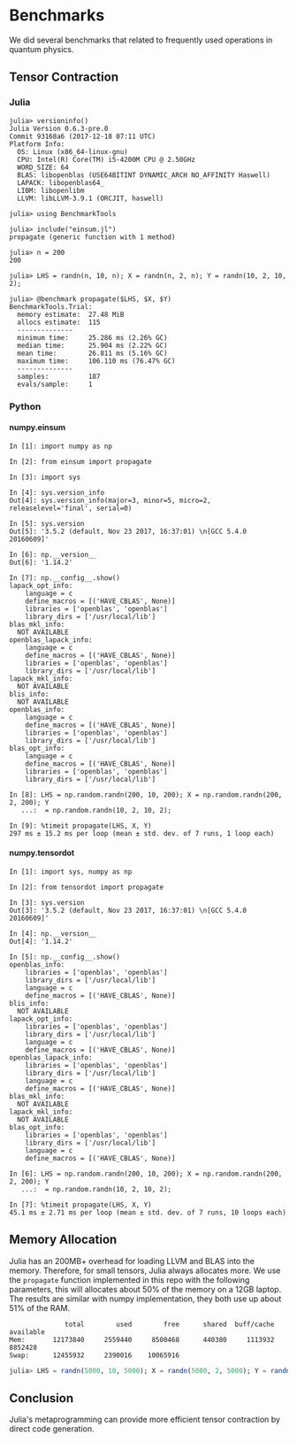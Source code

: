 # Benchmarks

We did several benchmarks that related to frequently used operations in quantum physics.


## Tensor Contraction

### Julia


```julia-repl
julia> versioninfo()
Julia Version 0.6.3-pre.0
Commit 93168a6 (2017-12-18 07:11 UTC)
Platform Info:
  OS: Linux (x86_64-linux-gnu)
  CPU: Intel(R) Core(TM) i5-4200M CPU @ 2.50GHz
  WORD_SIZE: 64
  BLAS: libopenblas (USE64BITINT DYNAMIC_ARCH NO_AFFINITY Haswell)
  LAPACK: libopenblas64_
  LIBM: libopenlibm
  LLVM: libLLVM-3.9.1 (ORCJIT, haswell)

julia> using BenchmarkTools

julia> include("einsum.jl")
propagate (generic function with 1 method)

julia> n = 200
200

julia> LHS = randn(n, 10, n); X = randn(n, 2, n); Y = randn(10, 2, 10, 2);

julia> @benchmark propagate($LHS, $X, $Y)
BenchmarkTools.Trial: 
  memory estimate:  27.48 MiB
  allocs estimate:  115
  --------------
  minimum time:     25.286 ms (2.26% GC)
  median time:      25.904 ms (2.22% GC)
  mean time:        26.811 ms (5.16% GC)
  maximum time:     106.110 ms (76.47% GC)
  --------------
  samples:          187
  evals/sample:     1
```

### Python

#### numpy.einsum

```ipython
In [1]: import numpy as np

In [2]: from einsum import propagate

In [3]: import sys

In [4]: sys.version_info
Out[4]: sys.version_info(major=3, minor=5, micro=2, releaselevel='final', serial=0)

In [5]: sys.version
Out[5]: '3.5.2 (default, Nov 23 2017, 16:37:01) \n[GCC 5.4.0 20160609]'

In [6]: np.__version__
Out[6]: '1.14.2'

In [7]: np.__config__.show()
lapack_opt_info:
    language = c
    define_macros = [('HAVE_CBLAS', None)]
    libraries = ['openblas', 'openblas']
    library_dirs = ['/usr/local/lib']
blas_mkl_info:
  NOT AVAILABLE
openblas_lapack_info:
    language = c
    define_macros = [('HAVE_CBLAS', None)]
    libraries = ['openblas', 'openblas']
    library_dirs = ['/usr/local/lib']
lapack_mkl_info:
  NOT AVAILABLE
blis_info:
  NOT AVAILABLE
openblas_info:
    language = c
    define_macros = [('HAVE_CBLAS', None)]
    libraries = ['openblas', 'openblas']
    library_dirs = ['/usr/local/lib']
blas_opt_info:
    language = c
    define_macros = [('HAVE_CBLAS', None)]
    libraries = ['openblas', 'openblas']
    library_dirs = ['/usr/local/lib']

In [8]: LHS = np.random.randn(200, 10, 200); X = np.random.randn(200, 2, 200); Y
   ...:  = np.random.randn(10, 2, 10, 2);

In [9]: %timeit propagate(LHS, X, Y)
297 ms ± 15.2 ms per loop (mean ± std. dev. of 7 runs, 1 loop each)
```

#### numpy.tensordot

```ipython
In [1]: import sys, numpy as np

In [2]: from tensordot import propagate

In [3]: sys.version
Out[3]: '3.5.2 (default, Nov 23 2017, 16:37:01) \n[GCC 5.4.0 20160609]'

In [4]: np.__version__
Out[4]: '1.14.2'

In [5]: np.__config__.show()
openblas_info:
    libraries = ['openblas', 'openblas']
    library_dirs = ['/usr/local/lib']
    language = c
    define_macros = [('HAVE_CBLAS', None)]
blis_info:
  NOT AVAILABLE
lapack_opt_info:
    libraries = ['openblas', 'openblas']
    library_dirs = ['/usr/local/lib']
    language = c
    define_macros = [('HAVE_CBLAS', None)]
openblas_lapack_info:
    libraries = ['openblas', 'openblas']
    library_dirs = ['/usr/local/lib']
    language = c
    define_macros = [('HAVE_CBLAS', None)]
blas_mkl_info:
  NOT AVAILABLE
lapack_mkl_info:
  NOT AVAILABLE
blas_opt_info:
    libraries = ['openblas', 'openblas']
    library_dirs = ['/usr/local/lib']
    language = c
    define_macros = [('HAVE_CBLAS', None)]

In [6]: LHS = np.random.randn(200, 10, 200); X = np.random.randn(200, 2, 200); Y
   ...:  = np.random.randn(10, 2, 10, 2);

In [7]: %timeit propagate(LHS, X, Y)
45.1 ms ± 2.71 ms per loop (mean ± std. dev. of 7 runs, 10 loops each)
```

## Memory Allocation

Julia has an 200MB+ overhead for loading LLVM and BLAS into the memory. Therefore, for small tensors, Julia always allocates more. We use the `propagate` function implemented in this repo with the following parameters, this will allocates about 50% of the memory on a 12GB laptop. The results are similar with numpy implementation, they both use up about 51% of the RAM.

```
              total        used        free      shared  buff/cache   available
Mem:       12173840     2559440     8500468      440380     1113932     8852428
Swap:      12455932     2390016    10065916
```

```julia
julia> LHS = randn(5000, 10, 5000); X = randn(5000, 2, 5000); Y = randn(10, 2, 10, 2);
```

## Conclusion

Julia's metaprogramming can provide more efficient tensor contraction by direct code generation.
